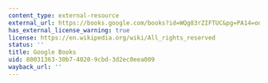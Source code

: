 ```yaml
---
content_type: external-resource
external_url: https://books.google.com/books?id=WQg83rZIFTUC&pg=PA14=onepage#v=onepage&q&f=false
has_external_license_warning: true
license: https://en.wikipedia.org/wiki/All_rights_reserved
status: ''
title: Google Books
uid: 80031363-30b7-4020-9cbd-3d2ec0eea009
wayback_url: ''
---
```

